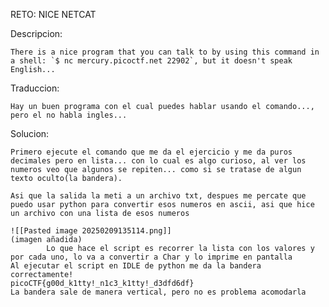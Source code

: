 RETO: NICE NETCAT

Descripcion:
	
	There is a nice program that you can talk to by using this command in a shell: `$ nc mercury.picoctf.net 22902`, but it doesn't speak English...

Traduccion:

	Hay un buen programa con el cual puedes hablar usando el comando..., pero el no habla ingles...

Solucion:

	Primero ejecute el comando que me da el ejercicio y me da puros decimales pero en lista... con lo cual es algo curioso, al ver los numeros veo que algunos se repiten... como si se tratase de algun texto oculto(la bandera).

	Asi que la salida la meti a un archivo txt, despues me percate que puedo usar python para convertir esos numeros en ascii, asi que hice un archivo con una lista de esos numeros

	![[Pasted image 20250209135114.png]]
	(imagen añadida)
			Lo que hace el script es recorrer la lista con los valores y por cada uno, lo va a convertir a Char y lo imprime en pantalla
	Al ejecutar el script en IDLE de python me da la bandera correctamente! 
	picoCTF{g00d_k1tty!_n1c3_k1tty!_d3dfd6df}
	La bandera sale de manera vertical, pero no es problema acomodarla
